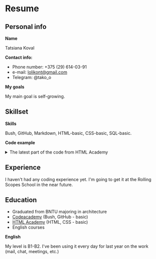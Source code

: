  # Resume 
 
## Personal info

**Name** 

Tatsiana Koval

**Contact info:**

   - Phone number: +375 (29) 614-03-91
   - e-mail: lolikont@gmail.com
   - Telegram: @tako_o
   
**My goals** 

My main goal is self-growing. 

## Skillset

**Skills**

Bush, GitHub, Markdown, HTML-basic, CSS-basic, SQL-basic.

**Code example**
<details>
 
 <summary>  The latest part of the code from HTML Academy
 </summary>
 
``` <!DOCTYPE html>
<html lang="ru">
  <head>
    <meta charset="utf-8">
    <title>Сайт начинающего верстальщика</title>
    <link rel="stylesheet" href="style.css">
  </head>
  <body>
    <header>
      <h1>Сайт начинающего верстальщика</h1>
    </header>
    <main>
      <img class="avatar" src="img/raccoon.svg" width="80" height="80" alt="Аватарка">
      <nav class="blog-navigation">
        <h2>Записи в блоге</h2>
        <ul>
          <li><a href="day-1.html">День первый. Как я забыл покормить кота</a></li>
          <li><a href="day-2.html">День второй. Хочу быть верстальщиком</a></li>
          <li><a href="day-3.html">День третий. Мой кот на меня обиделся</a></li>
          <li><a href="day-4.html">День четвёртый. Как я чуть не заболел</a></li>
        </ul>
      </nav>
      <section>
        <p>Всем привет! Добро пожаловать на мой первый сайт. Ещё недавно я понятия не имел, кто такой верстальщик, а теперь я нашёл <a href="https://htmlacademy.ru/courses">интерактивные курсы по HTML и CSS</a> и поставил перед собой цель — стать им. У меня даже появился инструктор — Кекс, который не позволит мне расслабиться и будет следить за моими успехами.</p>
        <p>Моё первое задание — вести дневник и честно писать обо всех своих свершениях.</p>
      </section>
      <section>
        <h2>Навыки</h2>
        <dl class="skills">
          <dt>HTML</dt>
          <dd><div class="skills-level skills-level-ok" style="width: 60%;">60%</div></dd>
          <dt>CSS</dt>
          <dd><div class="skills-level" style="width: 20%;">20%</div></dd>
          <dt>JS</dt>
          <dd><div class="skills-level" style="width: 10%;">10%</div></dd>
        </dl>
      </section>
    </main>
    <footer>
      Подвал сайта
    </footer>
  </body>
</html>
```
</details>


## Experience

I haven't had any coding experience yet. I'm going to get it at the Rolling Scopes School in the near future.

## Education

   - Graduated from BNTU majoring in architecture
   - [Codeacademy](https://www.codecademy.com/) (Bush, GitHub - basic)
   - [HTML Academy](https://htmlacademy.ru/) (HTML, CSS - basic)
   - English courses

**English** 

My level is B1-B2. I've been using it every day for last year on the work (mail, chat, meetings, etc.)
